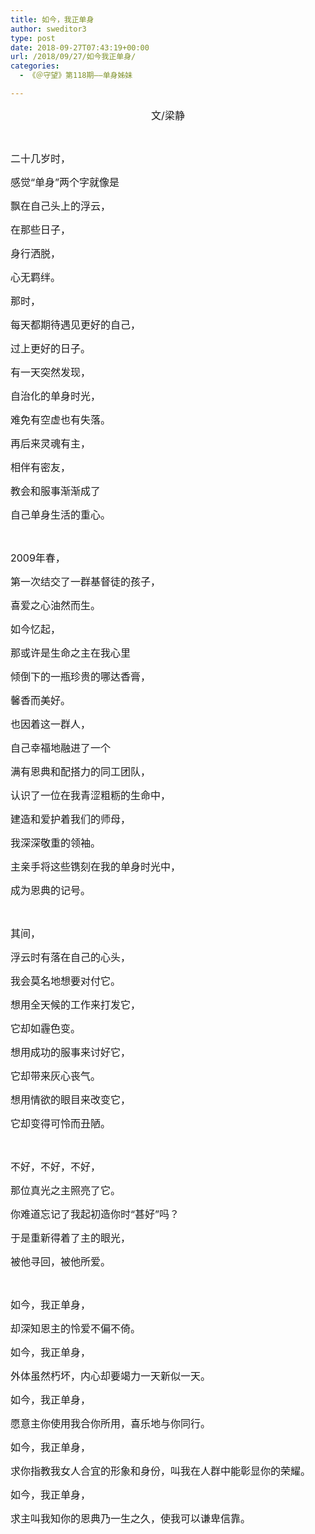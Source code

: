 ```yaml
---
title: 如今，我正单身
author: sweditor3
type: post
date: 2018-09-27T07:43:19+00:00
url: /2018/09/27/如今我正单身/
categories:
  - 《＠守望》第118期——单身姊妹

---
```

<p style="text-align: center;">
  <span style="font-size: 12pt;">文/梁静</span>
</p>

&nbsp;

<span style="font-size: 12pt;">二十几岁时，</span>

<span style="font-size: 12pt;">感觉“单身”两个字就像是</span>

<span style="font-size: 12pt;">飘在自己头上的浮云，</span>

<span style="font-size: 12pt;">在那些日子，</span>

<span style="font-size: 12pt;">身行洒脱，</span>

<span style="font-size: 12pt;">心无羁绊。</span>

<span style="font-size: 12pt;">那时，</span>

<span style="font-size: 12pt;">每天都期待遇见更好的自己，</span>

<span style="font-size: 12pt;">过上更好的日子。</span>

<span style="font-size: 12pt;">有一天突然发现，</span>

<span style="font-size: 12pt;">自治化的单身时光，</span>

<span style="font-size: 12pt;">难免有空虚也有失落。</span>

<span style="font-size: 12pt;">再后来灵魂有主，</span>

<span style="font-size: 12pt;">相伴有密友，</span>

<span style="font-size: 12pt;">教会和服事渐渐成了</span>

<span style="font-size: 12pt;">自己单身生活的重心。</span>

&nbsp;

<span style="font-size: 12pt;">2009年春，</span>

<span style="font-size: 12pt;">第一次结交了一群基督徒的孩子，</span>

<span style="font-size: 12pt;">喜爱之心油然而生。</span>

<span style="font-size: 12pt;">如今忆起，</span>

<span style="font-size: 12pt;">那或许是生命之主在我心里</span>

<span style="font-size: 12pt;">倾倒下的一瓶珍贵的哪达香膏，</span>

<span style="font-size: 12pt;">馨香而美好。</span>

<span style="font-size: 12pt;">也因着这一群人，</span>

<span style="font-size: 12pt;">自己幸福地融进了一个</span>

<span style="font-size: 12pt;">满有恩典和配搭力的同工团队，</span>

<span style="font-size: 12pt;">认识了一位在我青涩粗粝的生命中，</span>

<span style="font-size: 12pt;">建造和爱护着我们的师母，</span>

<span style="font-size: 12pt;">我深深敬重的领袖。</span>

<span style="font-size: 12pt;">主亲手将这些镌刻在我的单身时光中，</span>

<span style="font-size: 12pt;">成为恩典的记号。</span>

&nbsp;

<span style="font-size: 12pt;">其间，</span>

<span style="font-size: 12pt;">浮云时有落在自己的心头，</span>

<span style="font-size: 12pt;">我会莫名地想要对付它。</span>

<span style="font-size: 12pt;">想用全天候的工作来打发它，</span>

<span style="font-size: 12pt;">它却如霾色变。</span>

<span style="font-size: 12pt;">想用成功的服事来讨好它，</span>

<span style="font-size: 12pt;">它却带来灰心丧气。</span>

<span style="font-size: 12pt;">想用情欲的眼目来改变它，</span>

<span style="font-size: 12pt;">它却变得可怜而丑陋。</span>

&nbsp;

<span style="font-size: 12pt;">不好，不好，不好，</span>

<span style="font-size: 12pt;">那位真光之主照亮了它。</span>

<span style="font-size: 12pt;">你难道忘记了我起初造你时“甚好”吗？</span>

<span style="font-size: 12pt;">于是重新得着了主的眼光，</span>

<span style="font-size: 12pt;">被他寻回，被他所爱。</span>

&nbsp;

<span style="font-size: 12pt;">如今，我正单身，</span>

<span style="font-size: 12pt;">却深知恩主的怜爱不偏不倚。</span>

<span style="font-size: 12pt;">如今，我正单身，</span>

<span style="font-size: 12pt;">外体虽然朽坏，内心却要竭力一天新似一天。</span>

<span style="font-size: 12pt;">如今，我正单身，</span>

<span style="font-size: 12pt;">愿意主你使用我合你所用，喜乐地与你同行。</span>

<span style="font-size: 12pt;">如今，我正单身，</span>

<span style="font-size: 12pt;">求你指教我女人合宜的形象和身份，叫我在人群中能彰显你的荣耀。</span>

<span style="font-size: 12pt;">如今，我正单身，</span>

<span style="font-size: 12pt;">求主叫我知你的恩典乃一生之久，使我可以谦卑信靠。</span>